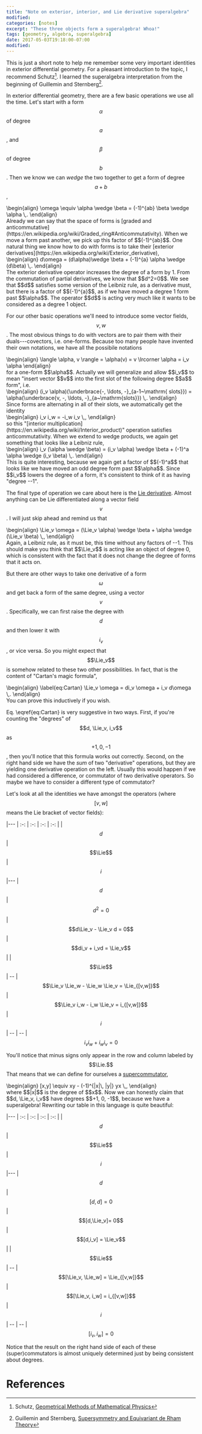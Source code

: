 ```yaml
---
title: "Note on exterior, interior, and Lie derivative superalgebra"
modified:
categories: [notes]
excerpt: "These three objects form a superalgebra! Whoa!"
tags: [geometry, algebra, superalgebra]
date: 2017-05-03T19:18:00-07:00
modified:
---
```


<script type="math/tex">
\newcommand{\cd}{\nabla}
\newcommand{\pd}{\partial}
\newcommand{\Lie}{\mathcal{L}}
</script>
This is just a short note to help me remember some very important
identities in exterior differential geometry.  For a pleasant
introduction to the topic, I recommend Schutz[^1].  I learned the
superalgebra interpretation from the beginning of Guillemin and
Sternberg[^2].

In exterior differential geometry, there are a few basic operations we
use all the time.  Let's start with a form $$\alpha$$ of degree
$$a$$, and $$\beta$$ of degree $$b$$.  Then we know we can *wedge* the
two together to get a form of degree $$a+b$$,
<div>
\begin{align}
\omega \equiv \alpha \wedge \beta = (-1)^{ab} \beta \wedge \alpha \,.
\end{align}
</div>
Already we can say that the space of forms is [graded and anticommutative](https://en.wikipedia.org/wiki/Graded_ring#Anticommutativity).
When we move a form past another, we pick up this factor of $$(-1)^{ab}$$.
One natural thing we know how to do with forms is to take their
[exterior derivatives](https://en.wikipedia.org/wiki/Exterior_derivative),
<div>
\begin{align}
d\omega = (d\alpha)\wedge \beta + (-1)^{a} \alpha \wedge (d\beta)
\,.
\end{align}
</div>
The exterior derivative operator increases the degree of a form by 1.
From the commutation of partial derivatives, we know that $$d^2=0$$.
We see that $$d$$ satisfies some version of the Leibniz rule, as a
derivative must, but there is a factor of $$(-1)^{a}$$, as if we have
moved a degree 1 form past $$\alpha$$.  The operator $$d$$
is acting very much like it wants to be considered as a degree 1
object.

For our other basic operations we'll need to introduce some vector
fields, $$v, w$$.  The most obvious things to do with vectors are to
pair them with their duals---covectors, i.e. one-forms.  Because too
many people have invented their own notations, we have all the
possibile notations
<div>
\begin{align}
  \langle \alpha, v \rangle = \alpha(v) = v \lrcorner \alpha = i_v \alpha
\end{align}
</div>
for a one-form $$\alpha$$.  Actually we will generalize and allow
$$i_v$$ to mean "insert vector $$v$$ into the first slot of the
following degree $$a$$ form", i.e.
<div>
\begin{align}
(i_v \alpha)(\underbrace{-, \ldots, -}_{a-1~\mathrm{ slots}}) =
\alpha(\underbrace{v, -, \ldots, -}_{a~\mathrm{slots}})
\,.
\end{align}
</div>
Since forms are alternating in all of their slots, we automatically
get the identity
<div>
\begin{align}
i_v i_w = -i_w i_v \,,
\end{align}
</div>
so this
"[interior multiplication](https://en.wikipedia.org/wiki/Interior_product)"
operation satisfies anticommutativity.  When we extend to wedge
products, we again get something that looks like a Leibniz rule,
<div>
\begin{align}
i_v (\alpha \wedge \beta) = (i_v \alpha) \wedge \beta
+ (-1)^a \alpha \wedge (i_v \beta)
\,.
\end{align}
</div>
This is quite interesting, because we again get a factor of $$(-1)^a$$
that looks like we have moved an odd degree form past $$\alpha$$.
Since $$i_v$$ lowers the degree of a form, it's consistent to think of
it as having "degree --1".

The final type of operation we care about here is
the [Lie derivative](https://en.wikipedia.org/wiki/Lie_derivative).
Almost anything can be Lie differentiated along a vector field $$v$$.
I will just skip ahead and remind us that
<div>
\begin{align}
\Lie_v \omega = (\Lie_v \alpha) \wedge \beta + \alpha \wedge (\Lie_v \beta)
\,,
\end{align}
</div>
Again, a Leibniz rule, as it must be, this time without any factors of
--1.  This should make you think that $$\Lie_v$$ is acting like an
object of degree 0, which is consistent with the fact that it does not
change the degree of forms that it acts on.

But there are other ways to take one derivative of a form $$\omega$$
and get back a form of the same degree, using a vector $$v$$.
Specifically, we can first raise the degree with $$d$$ and then lower
it with $$i_v$$, or vice versa.  So you might expect that $$\Lie_v$$
is somehow related to these two other possibilities.  In fact, that is
the content of "Cartan's magic formula",
<div>
\begin{align}
\label{eq:Cartan}
\Lie_v \omega = di_v \omega + i_v d\omega
\,.
\end{align}
</div>
You can prove this inductively if you wish.

Eq. \eqref{eq:Cartan} is very suggestive in two ways.  First, if
you're counting the "degrees" of $$d, \Lie_v, i_v$$ as $$+1, 0, -1$$,
then you'll notice that this formula works out correctly.  Second, on
the right hand side we have the *sum* of two "derivative" operations,
but they are yielding one derivative operation on the left.  Usually
this would happen if we had considered a difference, or commutator of
two derivative operators.  So maybe we have to consider a different
type of commutator?

Let's look at all the identities we have amongst the operators (where
$$[v,w]$$ means the Lie bracket of vector fields):

|---
| :-: | :-: | :-: | :-:
|  | $$d$$ | $$\Lie$$ | $$i$$
|---
| $$d$$ | $$d^2 = 0$$ | $$d\Lie_v - \Lie_v d = 0$$ | $$di_v + i_vd = \Lie_v$$ | 
| $$\Lie$$ | -- | $$\Lie_v \Lie_w - \Lie_w \Lie_v = \Lie_{[v,w]}$$ | $$\Lie_v i_w - i_w \Lie_v = i_{[v,w]}$$
| $$i$$    | -- | -- | $$i_v i_w + i_w i_v = 0$$

You'll notice that minus signs only appear in the row and column
labeled by $$\Lie.$$  That means that we can define for ourselves a
[supercommutator](https://en.wikipedia.org/wiki/Lie_superalgebra),
<div>
\begin{align}
[x,y] \equiv xy - (-1)^{|x|\, |y|} yx
\,,
\end{align}
</div>
where $$|x|$$ is the degree of $$x$$.  Now we can honestly claim that
$$d, \Lie_v, i_v$$ have degrees $$+1, 0, -1$$, because we have a
superalgebra!  Rewriting our table in this language is quite beautiful:


|---
| :-: | :-: | :-: | :-:
|  | $$d$$ | $$\Lie$$ | $$i$$
|---
| $$d$$ | $$[d,d] = 0$$ | $$[d,\Lie_v]= 0$$ | $$[d,i_v] = \Lie_v$$ | 
| $$\Lie$$ | -- | $$[\Lie_v, \Lie_w] = \Lie_{[v,w]}$$ | $$[\Lie_v, i_w] = i_{[v,w]}$$
| $$i$$    | -- | -- | $$[i_v, i_w] = 0$$

Notice that the result on the right hand side of each of these
(super)commutators is almost uniquely determined just by being
consistent about degrees.

# References

[^1]: Schutz, [Geometrical Methods of Mathematical Physics](https://books.google.com/books?id=HAPMB2e643kC)
[^2]: Guillemin and Sternberg, [Supersymmetry and Equivariant de Rham Theory](https://books.google.com/books?id=LWXyCAAAQBAJ)
